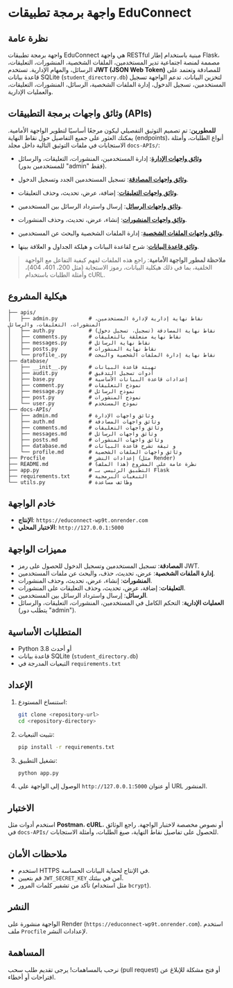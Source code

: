 # واجهة برمجة تطبيقات EduConnect

## نظرة عامة
واجهة برمجة تطبيقات EduConnect هي واجهة RESTful مبنية باستخدام إطار Flask، مصممة لمنصة اجتماعية تدير المستخدمين، الملفات الشخصية، المنشورات، التعليقات، الرسائل، والمهام الإدارية. تستخدم **JWT (JSON Web Token)** للمصادقة وتعتمد على قاعدة بيانات SQLite (`student_directory.db`) لتخزين البيانات. تدعم الواجهة تسجيل المستخدمين، تسجيل الدخول، إدارة الملفات الشخصية، الرسائل، المنشورات، التعليقات، والعمليات الإدارية.

## **وثائق واجهات برمجة التطبيقات (APIs)**
**للمطورين**: تم تصميم التوثيق التفصيلي ليكون مرجعًا أساسيًا لتطوير الواجهة الأمامية. يمكنك العثور على جميع التفاصيل حول نقاط النهاية (endpoints)، أنواع الطلبات، وأمثلة الاستجابات في ملفات التوثيق التالية داخل مجلد `docs-APIs/`:

- **[وثائق واجهات الإدارة](./docs-APIs/admin.md)**: إدارة المستخدمين، المنشورات، التعليقات، والرسائل (للمستخدمين بدور "admin" فقط).
- **[وثائق واجهات المصادقة](./docs-APIs/auth.md)**: تسجيل المستخدمين الجدد وتسجيل الدخول.
- **[وثائق واجهات التعليقات](./docs-APIs/comments.md)**: إضافة، عرض، تحديث، وحذف التعليقات.
- **[وثائق واجهات الرسائل](./docs-APIs/messages.md)**: إرسال واسترداد الرسائل بين المستخدمين.
- **[وثائق واجهات المنشورات](./docs-APIs/posts.md)**: إنشاء، عرض، تحديث، وحذف المنشورات.
- **[وثائق واجهات الملفات الشخصية](./docs-APIs/profile.md)**: إدارة الملفات الشخصية والبحث عن المستخدمين.


- **[وثائق قاعدة البيانات](./docs-APIs/database.md)**: شرح لقاعدة البيانات و هيلكة الجداول و العلاقة بينها.


> **ملاحظة لمطور الواجهة الأمامية**: راجع هذه الملفات لفهم كيفية التفاعل مع الواجهة الخلفية، بما في ذلك هيكلية البيانات، رموز الاستجابة (مثل 200، 401، 404)، وأمثلة الطلبات باستخدام cURL.

## هيكلية المشروع
```
├── apis/
│   ├── admin.py          # نقاط نهاية إدارية لإدارة المستخدمين، المنشورات، التعليقات، والرسائل
│   ├── auth.py           # نقاط نهاية المصادقة (تسجيل، تسجيل دخول)
│   ├── comments.py       # نقاط نهاية متعلقة بالتعليقات
│   ├── messages.py       # نقاط نهاية الرسائل
│   ├── posts.py          # نقاط نهاية المنشورات
│   └── profile_.py       # نقاط نهاية إدارة الملفات الشخصية والبحث
├── database/
│   ├── __init__.py       # تهيئة قاعدة البيانات
│   ├── audit.py          # أدوات تسجيل التدقيق
│   ├── base.py           # إعدادات قاعدة البيانات الأساسية
│   ├── comment.py        # نموذج التعليقات
│   ├── message.py        # نموذج الرسائل
│   ├── post.py           # نموذج المنشورات
│   └── user.py           # نموذج المستخدم
├── docs-APIs/
│   ├── admin.md          # وثائق واجهات الإدارة
│   ├── auth.md           # وثائق واجهات المصادقة
│   ├── comments.md       # وثائق واجهات التعليقات
│   ├── messages.md       # وثائق واجهات الرسائل
│   ├── posts.md          # وثائق واجهات المنشورات
│   ├── database.md       # و ثيقة تشرح قاعدة البيانات
│   └── profile.md        # وثائق واجهات الملفات الشخصية
├── Procfile              # إعدادات النشر (مثل Render)
├── README.md             # نظرة عامة على المشروع (هذا الملف)
├── app.py                # التطبيق الرئيسي بـ Flask
├── requirements.txt      # التبعيات البرمجية
└── utils.py              # وظائف مساعدة
```

## خادم الواجهة
- **الإنتاج**: `https://educonnect-wp9t.onrender.com`
- **الاختبار المحلي**: `http://127.0.0.1:5000`

## مميزات الواجهة
- **المصادقة**: تسجيل المستخدمين وتسجيل الدخول للحصول على رمز JWT.
- **إدارة الملفات الشخصية**: عرض، تحديث، حذف، والبحث عن ملفات المستخدمين.
- **المنشورات**: إنشاء، عرض، تحديث، وحذف المنشورات.
- **التعليقات**: إضافة، عرض، تحديث، وحذف التعليقات على المنشورات.
- **الرسائل**: إرسال واسترداد الرسائل بين المستخدمين.
- **العمليات الإدارية**: التحكم الكامل في المستخدمين، المنشورات، التعليقات، والرسائل (يتطلب دور "admin").

## المتطلبات الأساسية
- Python 3.8 أو أحدث
- قاعدة بيانات SQLite (`student_directory.db`)
- التبعيات المدرجة في `requirements.txt`

## الإعداد
1. استنساخ المستودع:
   ```bash
   git clone <repository-url>
   cd <repository-directory>
   ```
2. تثبيت التبعيات:
   ```bash
   pip install -r requirements.txt
   ```
3. تشغيل التطبيق:
   ```bash
   python app.py
   ```
4. الوصول إلى الواجهة على `http://127.0.0.1:5000` أو عنوان URL المنشور.

## الاختبار
استخدم أدوات مثل **Postman**، **cURL**، أو نصوص مخصصة لاختبار الواجهة. راجع الوثائق في `docs-APIs/` للحصول على تفاصيل نقاط النهاية، صيغ الطلبات، وأمثلة الاستجابات.

## ملاحظات الأمان
- استخدم HTTPS في الإنتاج لحماية البيانات الحساسة.
- قم بتعيين `JWT_SECRET_KEY` آمن في بيئتك.
- تأكد من تشفير كلمات المرور (مثل استخدام `bcrypt`).

## النشر
الواجهة منشورة على Render (`https://educonnect-wp9t.onrender.com`). استخدم ملف `Procfile` لإعدادات النشر.

## المساهمة
نرحب بالمساهمات! يرجى تقديم طلب سحب (pull request) أو فتح مشكلة للإبلاغ عن اقتراحات أو أخطاء.